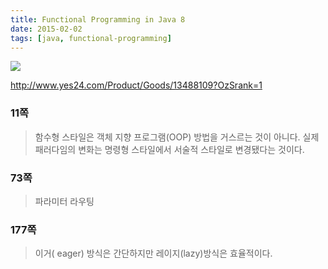 ```yaml
---
title: Functional Programming in Java 8
date: 2015-02-02
tags: [java, functional-programming]
---
```


![](https://image.yes24.com/momo/TopCate380/MidCate006/37959589.jpg)

http://www.yes24.com/Product/Goods/13488109?OzSrank=1

### 11쪽
> 함수형 스타일은 객체 지향 프로그램(OOP) 방법을 거스르는 것이 아니다. 실제 패러다임의 변화는 명령형 스타일에서 서술적 스타일로 변경됐다는 것이다.

### 73쪽
> 파라미터 라우팅

### 177쪽
> 이거( eager) 방식은 간단하지만 레이지(lazy)방식은 효율적이다.
